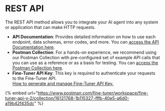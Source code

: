 # REST API

The REST API method allows you to integrate your AI agent into any system or application that can make HTTP requests.

* **API Documentation**: Provides detailed information on how to use each endpoint, data schemas, error codes, and more. You can [access the API Documentation here](https://docs.fine-tuner.ai/).
* **Postman Collection**: For a hands-on experience, we recommend using our Postman Collection with pre-configured set of example API calls that you can use as a reference or as a basis for testing. You can [access the Postman Collection here](https://www.postman.com/fine-tuner/workspace/fine-tuner-api-v-2/collection/16121768-1b115327-fffb-40e5-a6d0-a19b42f435dc).
* **Fine-Tuner API Key**: This key is required to authenticate your requests to the Fine-Tuner API. \
  [How to generate and manage Fine-Tuner API Key.](../../getting-started/api-keys.md)

{% embed url="https://www.postman.com/fine-tuner/workspace/fine-tuner-api-v-2/collection/16121768-1b115327-fffb-40e5-a6d0-a19b42f435dc" %}
